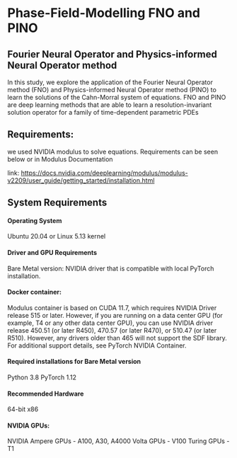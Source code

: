# Phase-Field-Modelling FNO and PINO

## Fourier Neural Operator and Physics-informed Neural Operator method
In this study, we explore the application of the Fourier Neural Operator method (FNO) and Physics-informed Neural Operator method (PINO) to learn the solutions of the Cahn-Morral system of equations. 
FNO and PINO are deep learning methods that are able to learn a resolution-invariant solution operator for a family of time-dependent parametric PDEs

## Requirements:
we used NVIDIA modulus to solve equations.
Requirements can be seen below or in Modulus Documentation

link: https://docs.nvidia.com/deeplearning/modulus/modulus-v2209/user_guide/getting_started/installation.html

## System Requirements
#### Operating System  
Ubuntu 20.04 or Linux 5.13 kernel

#### Driver and GPU Requirements
Bare Metal version: NVIDIA driver that is compatible with local PyTorch installation.

#### Docker container: 
Modulus container is based on CUDA 11.7, which requires NVIDIA Driver release 515 or later. However, if you are running on a data center GPU (for example, T4 or any other data center GPU), you can use NVIDIA driver release 450.51 (or later R450), 470.57 (or later R470), or 510.47 (or later R510). However, any drivers older than 465 will not support the SDF library. For additional support details, see PyTorch NVIDIA Container.

#### Required installations for Bare Metal version
Python 3.8
PyTorch 1.12
#### Recommended Hardware
64-bit x86
#### NVIDIA GPUs:
NVIDIA Ampere GPUs - A100, A30, A4000
Volta GPUs - V100
Turing GPUs - T1

        
